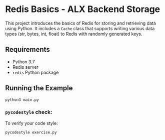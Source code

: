 # Redis Basics - ALX Backend Storage

This project introduces the basics of Redis for storing and retrieving data using Python. 
It includes a `Cache` class that supports writing various data types (str, bytes, int, float) to Redis with randomly generated keys.

## Requirements
- Python 3.7
- Redis server
- `redis` Python package

## Running the Example

```
python3 main.py
```

### `pycodestyle` check:
To verify your code style:

```
pycodestyle exercise.py
```